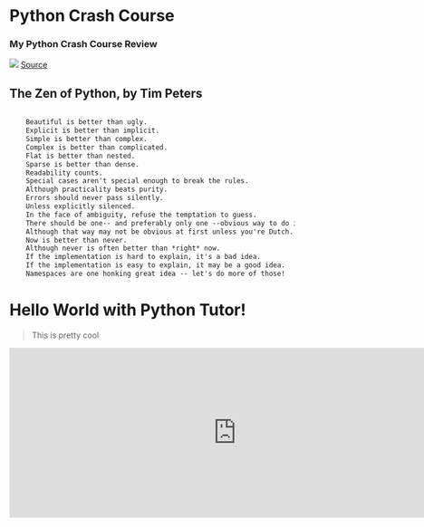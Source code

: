 
# Python Crash Course
### My Python Crash Course Review

![](https://images-na.ssl-images-amazon.com/images/I/81vmJCNCm6L.jpg)
[Source](https://www.amazon.com/Python-Crash-Course-2nd-Edition/dp/1593279280)

## The Zen of Python, by Tim Peters

```markdown

  	Beautiful is better than ugly.
  	Explicit is better than implicit.
  	Simple is better than complex.
  	Complex is better than complicated.
  	Flat is better than nested.
  	Sparse is better than dense.
  	Readability counts.
  	Special cases aren't special enough to break the rules.
  	Although practicality beats purity.
  	Errors should never pass silently.
  	Unless explicitly silenced.
  	In the face of ambiguity, refuse the temptation to guess.
  	There should be one-- and preferably only one --obvious way to do it.
  	Although that way may not be obvious at first unless you're Dutch.
  	Now is better than never.
  	Although never is often better than *right* now.
  	If the implementation is hard to explain, it's a bad idea.
  	If the implementation is easy to explain, it may be a good idea.
  	Namespaces are one honking great idea -- let's do more of those!
```
  
# Hello World with Python Tutor!
> This is pretty cool
<iframe width="800" height="300" frameborder="0" src="https://pythontutor.com/iframe-embed.html#code=%23%20Say%20hello%20to%20everyone.%0Aprint%28%22Hello%20World!%22%29%0A&codeDivHeight=400&codeDivWidth=350&cumulative=true&curInstr=0&heapPrimitives=true&origin=opt-frontend.js&py=3&rawInputLstJSON=%5B%5D&textReferences=false"> </iframe>
